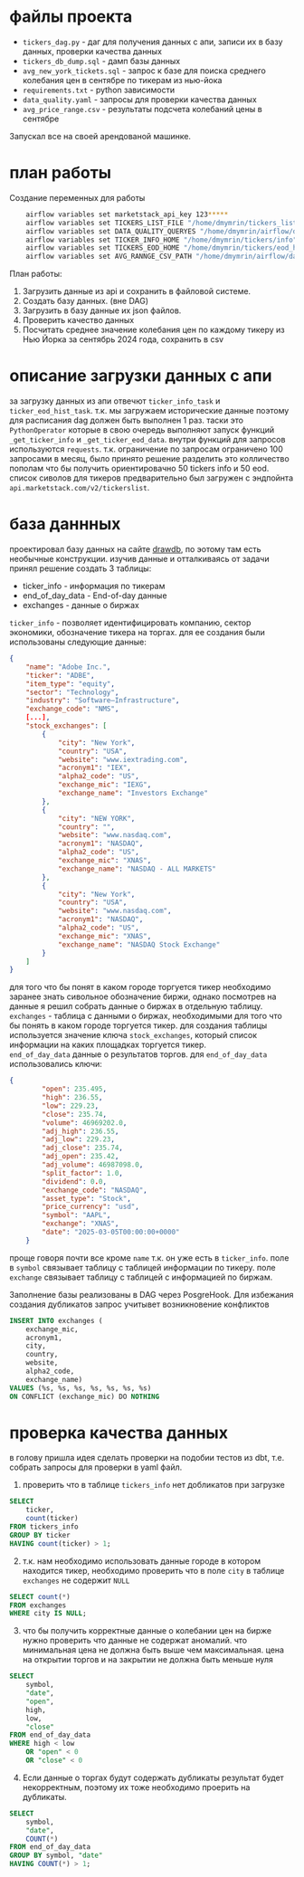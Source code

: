 # файлы проекта
* `tickers_dag.py` - даг для получения данных с апи, записи их в базу данных, проверки качества данных
* `tickers_db_dump.sql` - дамп базы данных
* `avg_new_york_tickets.sql` - запрос к базе для поиска среднего колебания цен в сентябре по тикерам из нью-йока
* `requirements.txt` - python зависимости
* `data_quality.yaml` - запросы для проверки качества данных
* `avg_price_range.csv` - результаты подсчета колебаний цены в сентябре

Запускал все на своей арендованой машинке.

# план работы
Создание переменных для работы
```bash
    airflow variables set marketstack_api_key 123*****
    airflow variables set TICKERS_LIST_FILE "/home/dmymrin/tickers_list_data.json"
    airflow variables set DATA_QUALITY_QUERYES "/home/dmymrin/airflow/dags/tickers/data_quality.yaml"
    airflow variables set TICKER_INFO_HOME "/home/dmymrin/tickers/info"
    airflow variables set TICKERS_EOD_HOME "/home/dmymrin/tickers/eod_history"
    airflow variables set AVG_RANNGE_CSV_PATH "/home/dmymrin/airflow/dags/tickers/"
```
План работы:
1. Загрузить данные из api и сохранить в файловой системе.
2. Создать базу данных. (вне DAG)
3. Загрузить в базу данные их json файлов.
4. Проверить качество данных
5. Посчитать среднее значение колебания цен по каждому тикеру из Нью Йорка за сентябрь 2024 года, сохранить в csv

# описание загрузки данных с апи
за загрузку данных из апи отвечют `ticker_info_task` и `ticker_eod_hist_task`. т.к. мы загружаем исторические данные поэтому для расписания dag должен быть выполнен 1 раз. таски это `PythonOperator` которые в свою очередь выполняют запуск функций `_get_ticker_info` и `_get_ticker_eod_data`. внутри функций для запросов используются `requests`. т.к. ограничение по запросам ограничено 100 запросами в месяц, было принято решение разделить это колличество пополам что бы получить ориентировачно 50 tickers info и 50 eod. список сиволов для тикеров предварительно был загружен с эндпойнта `api.marketstack.com/v2/tickerslist`.

# база даннных
проектировал базу данных на сайте [drawdb](https://drawdb.vercel.app/), по эотому там есть необычные конструкции. изучив данные и отталкиваясь от задачи принял решение создать 3 таблицы:
* ticker_info - информация по тикерам
* end_of_day_data - End-of-day данные
* exchanges - данные о биржах

`ticker_info` - позволяет идентифицировать компанию, сектор экономики, обозначение тикера на торгах. для ее создания были использованы следующие данные:

```json
{
    "name": "Adobe Inc.",
    "ticker": "ADBE",
    "item_type": "equity",
    "sector": "Technology",
    "industry": "Software—Infrastructure",
    "exchange_code": "NMS",
    [...],
    "stock_exchanges": [
        {
            "city": "New York",
            "country": "USA",
            "website": "www.iextrading.com",
            "acronym1": "IEX",
            "alpha2_code": "US",
            "exchange_mic": "IEXG",
            "exchange_name": "Investors Exchange"
        },
        {
            "city": "NEW YORK",
            "country": "",
            "website": "www.nasdaq.com",
            "acronym1": "NASDAQ",
            "alpha2_code": "US",
            "exchange_mic": "XNAS",
            "exchange_name": "NASDAQ - ALL MARKETS"
        },
        {
            "city": "New York",
            "country": "USA",
            "website": "www.nasdaq.com",
            "acronym1": "NASDAQ",
            "alpha2_code": "US",
            "exchange_mic": "XNAS",
            "exchange_name": "NASDAQ Stock Exchange"
        }
    ]
}

```
для того что бы понят в каком городе торгуется тикер необходимо заранее знать сивольное обозначение биржи, однако посмотрев на данные я решил собрать данные о биржах в отдельную таблицу. `exchanges` - таблица с данными о биржах, необходимыми для того что бы понять в каком городе торгуется тикер. для создания таблицы используется значение ключа `stock_exchanges`, который список информации на каких площадках торгуется тикер.<br>
`end_of_day_data` данные о результатов торгов. для `end_of_day_data` использовались ключи:
```json
{
        "open": 235.495,
        "high": 236.55,
        "low": 229.23,
        "close": 235.74,
        "volume": 46969202.0,
        "adj_high": 236.55,
        "adj_low": 229.23,
        "adj_close": 235.74,
        "adj_open": 235.42,
        "adj_volume": 46987098.0,
        "split_factor": 1.0,
        "dividend": 0.0,
        "exchange_code": "NASDAQ",
        "asset_type": "Stock",
        "price_currency": "usd",
        "symbol": "AAPL",
        "exchange": "XNAS",
        "date": "2025-03-05T00:00:00+0000"
    }

```
проще говоря почти все кроме  `name` т.к. он уже есть в `ticker_info`. поле в `symbol` связывает таблицу с таблицей информации по тикеру. поле `exchange` связывает таблицу с таблицей с информацией по биржам.<br>

Заполнение базы реализованы в DAG через PosgreHook. Для избежания создания дубликатов запрос учитывет возникновение конфликтов
```sql
INSERT INTO exchanges (
    exchange_mic, 
    acronym1, 
    city, 
    country, 
    website, 
    alpha2_code, 
    exchange_name)
VALUES (%s, %s, %s, %s, %s, %s, %s)
ON CONFLICT (exchange_mic) DO NOTHING
```

# проверка качества данных
в голову пришла идея сделать проверки на подобии тестов из dbt, т.е. собрать запросы для проверки в yaml файл.
1. проверить что в таблице `tickers_info` нет добликатов при загрузке
```sql
SELECT 
    ticker, 
    count(ticker) 
FROM tickers_info 
GROUP BY ticker 
HAVING count(ticker) > 1;
```
2. т.к. нам необходимо использовать данные городе в котором находится тикер, необходимо проверить что в поле `city` в таблице `exchanges` не содержит `NULL`
```sql
SELECT count(*) 
FROM exchanges 
WHERE city IS NULL;
```

3. что бы получить корректные данные о колебании цен на бирже нужно проверить что данные не содержат аномалий. что минимальная цена не должна быть выше чем максимальная. цена на открытии торгов и на закрытии не должна быть меньше нуля
```sql
SELECT 
    symbol, 
    "date", 
    "open", 
    high, 
    low, 
    "close" 
FROM end_of_day_data 
WHERE high < low 
    OR "open" < 0 
    OR "close" < 0
```
4. Если данные о торгах будут содержать дубликаты результат будет некорректным, поэтому их тоже необходимо проерить на дубликаты.
```sql
SELECT 
    symbol, 
    "date", 
    COUNT(*) 
FROM end_of_day_data 
GROUP BY symbol, "date"
HAVING COUNT(*) > 1;
```
